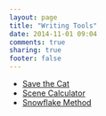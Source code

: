 ```yaml
---
layout: page
title: "Writing Tools"
date: 2014-11-01 09:04
comments: true
sharing: true
footer: false
---
```


* [Save the Cat](/w/writing-tools/save-the-cat-tips/)
* [Scene Calculator](/w/writing-tools/scene-calculator/)
* [Snowflake Method](/w/writing-tools/snowflake-method/)